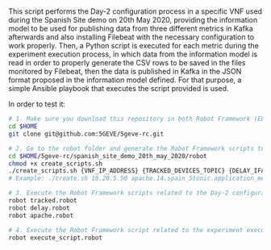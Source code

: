 # 

This script performs the Day-2 configuration process in a specific VNF used during the Spanish Site demo on 20th May 2020, providing the information model to be used for publishing data from three different metrics in Kafka afterwards and also installing Filebeat with the necessary configuration to work properly. Then, a Python script is executed for each metric during the experiment execution process, in which data from the information model is read in order to properly generate the CSV rows to be saved in the files monitored by Filebeat, then the data is published in Kafka in the JSON format proposed in the information model defined. For that purpose, a simple Ansible playbook that executes the script provided is used.

In order to test it:

```sh
# 1. Make sure you download this repository in both Robot Framework (EEM) and Runtime Configurator servers.
cd $HOME
git clone git@github.com:5GEVE/5geve-rc.git

# 2. Go to the robot folder and generate the Robot Framework scripts to be used. Before doing this, please check that all the variables defined in each robot.tpl files are correct for your deployment.
cd $HOME/5geve-rc/spanish_site_demo_20th_may_2020/robot
chmod +x create_scripts.sh
./create_scripts.sh {VNF_IP_ADDRESS} {TRACKED_DEVICES_TOPIC} {DELAY_IFACE_TOPIC} {APACHE_LATENCY_TOPIC}
# Example: ./create.sh 10.20.5.50 apache.14.spain_5tonic.application_metric.tracked_devices apache.14.spain_5tonic.application_metric.delay_iface apache.14.spain_5tonic.infrastructure_metric.apache_latency

# 3. Execute the Robot Framework scripts related to the Day-2 configuration of each metric.
robot tracked.robot
robot delay.robot
robot apache.robot

# 4. Execute the Robot Framework script related to the experiment execution.
robot execute_script.robot
```

